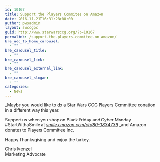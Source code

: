```yaml
---
id: 10167
title: Support the Players Commitee on Amazon
date: 2016-11-21T16:31:28+00:00
author: pwsadmin
layout: swccgpc
guid: http://www.starwarsccg.org/?p=10167
permalink: /support-the-players-commitee-on-amazon/
bre_add_to_home_carousel:
  - ""
bre_carousel_title:
  - ""
bre_carousel_link:
  - ""
bre_carousel_external_link:
  - ""
bre_carousel_slogan:
  - ""
categories:
  - News
---
```

_Maybe you would like to do a Star Wars CCG Players Committee donation in a different way this year.</p> 

Support us when you shop on Black Friday and Cyber Monday. #StartWithaSmile at </em>[_smile.amazon.com/ch/80-0834739_](https://smile.amazon.com/gp/r.html?C=7H9VD8U0VUVE&R=20Y9SDWBPI0CE&T=C&U=http%3A%2F%2Fsmile.amazon.com%2Fch%2F80-0834739&A=SDV2JAJ1LIXZXZUK5AQPF4GQZ5IA&H=AXTBVWRZMGQR1MRF7DEEGLVARAOA) _and Amazon donates to Players Committee Inc.</p> 

Happy Thanksgiving and enjoy the turkey.

Chris Menzel  
Marketing Advocate

</em>